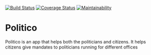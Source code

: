 [![Build Status](https://travis-ci.org/samorahno/Politico.svg?branch=develop)](https://travis-ci.org/samorahno/Politico)
[![Coverage Status](https://coveralls.io/repos/github/samorahno/Politico/badge.svg?branch=develop)](https://coveralls.io/github/samorahno/Politico?branch=develop)
[![Maintainability](https://api.codeclimate.com/v1/badges/29fbbcc84f643842af10/maintainability)](https://codeclimate.com/github/samorahno/Politico/maintainability)

# Politico

Politico is an app that helps both the politicians and citizens. It helps citizens give mandates to politicians running for different offices
